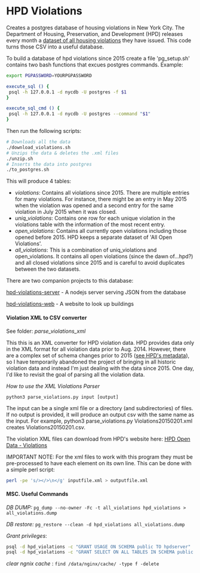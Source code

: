 # HPD Violations
Creates a postgres database of housing violations in New York City. The Department of Housing, Preservation, and Development (HPD) releases every month a [dataset of all housing violations](https://www1.nyc.gov/site/hpd/about/open-data.page) they have issued. This code turns those CSV into a useful database. 

To build a database of hpd violations since 2015 create a file 'pg_setup.sh' contains two bash functions that excues postgres commands. Example:

``` bash
export PGPASSWORD=YOURPGPASSWORD

execute_sql () {
 psql -h 127.0.0.1 -d nycdb -U postgres -f $1
}

execute_sql_cmd () {
 psql -h 127.0.0.1 -d nycdb -U postgres --command "$1"
}
```

Then run the following scripts:

``` bash
# Downloads all the data
./download_violations.sh
# Unzips the data & deletes the .xml files
./unzip.sh
# Inserts the data into postgres
./to_postgres.sh
```



This will produce 4 tables:

* *violations*:  Contains all violations since 2015. There are multiple entries for many violations. For instance, there might be an entry in May 2015 when the violation was opened and a second entry for the same violation in July 2015 when it was closed.
* *uniq_violations*: Contains one row for each unique violation in the violations table with the information of the most recent entry. 
* *open_violations*: Contains all currently open violations including those opened before 2015. HPD keeps a separate dataset of 'All Open Violations'. 
* *all_violations*: This is a combination of uniq_violations and open_violations. It contains all open violations (since the dawn of...hpd?) and all closed violations since 2015 and is careful to avoid duplicates between the two datasets.

There are two companion projects to this database:

[hpd-violations-server](https://github.com/aepyornis/hpd-violations-server) - A nodejs server serving JSON from the database

[hpd-violations-web](https://github.com/aepyornis/hpd-violations-web) - A website to look up buildings

#### Violation XML to CSV converter
See folder: _parse_violations_xml_

This this is an XML converter for HPD violation data. HPD provides data only in the XML format for all violation data prior to Aug. 2014. However, there are a complex set of schema changes prior to 2015 ([see HPD's metadata](http://www1.nyc.gov/assets/hpd/downloads/pdf/ViolationsOpenDataDoc.zip)), so I have temporarily abandoned the project of bringing in all historic violation data and instead I'm just dealing with the data since 2015. One day, I'd like to revisit the goal of parsing all the violation data.

*How to use the XML Violations Parser*

``` python3 parse_violations.py input [output] ```

The input can be a single xml file or a directory (and subdirectories) of files. If no output is provided, it will produce an output csv with the same name as the input. For example, python3 parse_violations.py Violations20150201.xml creates Violations20150201.csv.

The violation XML files can download from HPD's website here: [HPD Open Data - Violations](http://www1.nyc.gov/site/hpd/about/violation-open-data.page)

IMPORTANT NOTE: For the xml files to work with this program they must be pre-processed to have each element on its own line. This can be done with a simple perl script:

``` bash
perl -pe 's/></>\n</g' inputfile.xml > outputfile.xml
```

#### MSC. Useful Commands

*DB DUMP:* ``` pg_dump --no-owner -Fc -t all_violations hpd_violations > all_violations.dump ```

*DB restore:* ``` pg_restore --clean -d hpd_violations all_violations.dump ```

*Grant privileges*:

``` sh
psql -d hpd_violations -c "GRANT USAGE ON SCHEMA public TO hpdserver"
psql -d hpd_violations -c "GRANT SELECT ON ALL TABLES IN SCHEMA public TO hpdserver"

```

*clear ngnix cache* : ``` find /data/nginx/cache/ -type f -delete ```

